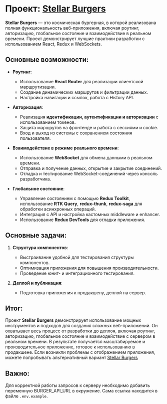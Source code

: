 # Проект: [Stellar Burgers](https://andstrel.github.io/stellar-burgers/)

**Stellar Burgers** — это космическая бургерная, в которой реализована полная функциональность веб-приложения, включая роутинг, авторизацию, глобальное состояние и взаимодействие в реальном времени. Проект демонстрирует лучшие практики разработки с использованием React, Redux и WebSockets.

## Основные возможности:
- **Роутинг**:
  - Использование **React Router** для реализации клиентской маршрутизации.
  - Создание динамических маршрутов и фильтрации данных.
  - Настройка навигации и ссылок, работа с History API.
  
- **Авторизация**:
  - Реализация **идентификации, аутентификации и авторизации** с использованием токенов.
  - Защита маршрутов на фронтенде и работа с сессиями и cookie.
  - Вход и выход из системы с сохранением состояния пользователя.

- **Взаимодействие в режиме реального времени**:
  - Использование **WebSocket** для обмена данными в реальном времени.
  - Отправка и получение данных, открытие и закрытие соединений.
  - Отладка и тестирование WebSocket-соединений через консоль разработчика.

- **Глобальное состояние**:
  - Управление состоянием с помощью **Redux Toolkit**, использование **RTK Query**, **redux-thunk**, **redux-saga** для обработки асинхронных операций.
  - Интеграция с API и настройка кастомных middleware и enhancer.
  - Использование **Redux DevTools** для отладки приложения.

## Основные задачи:
1. **Структура компонентов**:
   - Выстраивание удобной для тестирования структуры компонентов.
   - Оптимизация приложения для повышения производительности.
   - Проведение юнит- и интеграционного тестирования.

2. **Деплой и публикация**:
   - Подготовка приложения к продакшену, деплой на сервер.

## Итог:
Проект **Stellar Burgers** демонстрирует использование мощных инструментов и подходов для создания сложных веб-приложений. Он охватывает весь процесс от разработки до деплоя, включая роутинг, авторизацию, глобальное состояние и взаимодействие с сервером в реальном времени. В результате получается масштабируемое и производительное приложение, готовое к использованию в продакшене. 
Если возникли проблемы с отображением приложения, можете попробывать альтернативный вариант [Stellar Burgers](https://kosmicburger.netlify.app/)

## Важно:

Для корректной работы запросов к серверу необходимо добавить переменную BURGER_API_URL в окружение. Сама ссылка находится в файле `.env.example`.
